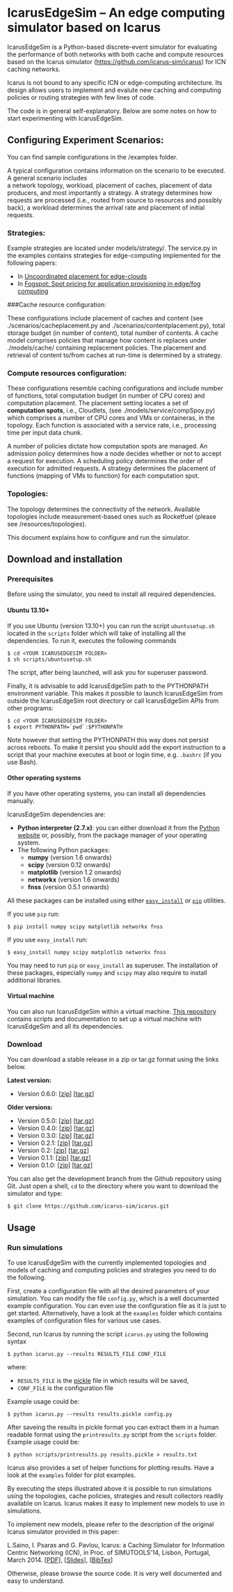 # IcarusEdgeSim – An edge computing simulator based on Icarus 

IcarusEdgeSim is a Python-based discrete-event simulator for evaluating the 
performance of both networks with both cache and compute resources based on 
the Icarus simulator (https://github.com/icarus-sim/icarus) for ICN caching networks. 

Icarus is not bound to any specific ICN or edge-computing architecture. Its design allows users
to implement and evalute new caching and computing policies or routing strategies
with few lines of code.

The code is in general self-explanatory. Below are some notes on how to start experimenting with IcarusEdgeSim. 

## Configuring Experiment Scenarios:

You can find sample configurations in the /examples folder. 

A typical configuration contains information on the scenario to be executed. A general scenario includes  
a network topology, workload, placement of caches, placement of data producers, and most importantly
a strategy. A strategy determines how requests are processed (i.e., routed from source to resources and possibly back), 
a workload determines the arrival rate and placement of initial requests. 

### Strategies:

Example strategies are located under models/strategy/. The service.py in the examples contains strategies for edge-computing implemented 
for the following papers:

 * In [Uncoordinated placement for edge-clouds](http://discovery.ucl.ac.uk/10027134/1/Pavlou_Ascig-17-cloudcom.pdf)
 * In [Fogspot: Spot pricing for application provisioning in edge/fog computing](https://www.researchgate.net/publication/330609355_FogSpot_Spot_Pricing_for_Application_Provisioning_in_EdgeFog_Computing)

###Cache resource configuration:

These configurations include placement of caches and content (see ./scenarios/cacheplacement.py and ./scenarios/contentplacement.py), total storage budget (in number of content), total number of contents. A cache model comprises policies that manage how content is replaces under ./models/cache/ containing replacement policies. The placement and retrieval of content to/from caches at run-time is determined by a strategy.

### Compute resources configuration:

These configurations resemble caching configurations and include number of functions, total computation budget (in number of CPU cores) and computation placement. The placement setting locates a set of  **computation spots**, i.e., Cloudlets, (see ./models/service/compSpoy.py) which comprises a number of CPU cores and VMs or containeras, in the topology. Each function is associated with a service rate, i.e., processing time per input data chunk. 

A number of policies dictate how computation spots are managed. An admission policy determines how a node decides whether or not to accept a request for execution. A scheduling policy determines the order of execution for admitted requests. A strategy determines the placement of functions (mapping of VMs to function) for each computation spot. 

### Topologies:

The topology determines the connectivity of the network. Available topologies include measurement-based
ones such as Rocketfuel (please see /resources/topologies). 

This document explains how to configure and run the simulator.

## Download and installation

### Prerequisites
Before using the simulator, you need to install all required dependencies.

#### Ubuntu 13.10+
If you use Ubuntu (version 13.10+) you can run the script `ubuntusetup.sh`
located in the `scripts` folder which will take of installing all the
dependencies. To run it, executes the following commands

    $ cd <YOUR ICARUSEDGESIM FOLDER>
    $ sh scripts/ubuntusetup.sh

The script, after being launched, will ask you for superuser password.

Finally, it is advisable to add IcarusEdgeSim path to the PYTHONPATH environment variable. This makes it possible to launch IcarusEdgeSim from outside the IcarusEdgeSim root directory or call IcarusEdgeSim APIs from other programs:

    $ cd <YOUR ICARUSEDGESIM FOLDER>
    $ export PYTHONPATH=`pwd`:$PYTHONPATH

Note however that setting the PYTHONPATH this way does not persist across reboots. To make it persist you should add the export instruction to a script that your machine executes at boot or login time, e.g. `.bashrc` (if you use Bash).

#### Other operating systems
If you have other operating systems, you can install all dependencies manually. 

IcarusEdgeSim dependencies are:

* **Python interpreter (2.7.x)**: you can either download it
  from the [Python website](http://www.python.org) or, possibly, from the package
  manager of your operating system.
* The following Python packages: 
   * **numpy** (version 1.6 onwards)
   * **scipy** (version 0.12 onwards)
   * **matplotlib** (version 1.2 onwards)
   * **networkx** (version 1.6 onwards)
   * **fnss** (version 0.5.1 onwards)

All these packages can be installed using either [`easy_install`](http://pythonhosted.org/setuptools/easy_install.html) or [`pip`](http://www.pip-installer.org/en/latest/) utilities.

If you use `pip` run:

    $ pip install numpy scipy matplotlib networkx fnss

If you use `easy_install` run:

    $ easy_install numpy scipy matplotlib networkx fnss

You may need to run `pip` or `easy_install` as superuser. The installation of these packages, especially `numpy` and `scipy` may also require to install additional libraries.

#### Virtual machine
You can also run IcarusEdgeSim within a virtual machine. [This repository](https://github.com/icarus-sim/icarus-vm) contains scripts and documentation to set up a virtual machine with IcarusEdgeSim and all its dependencies.


### Download
You can download a stable release in a zip or tar.gz format using the links below.

**Latest version:**

 * Version 0.6.0: \[[zip](https://github.com/icarus-sim/icarus/archive/v0.6.0.zip)\] \[[tar.gz](https://github.com/icarus-sim/icarus/archive/v0.6.0.tar.gz)\]

**Older versions:**

 * Version 0.5.0: \[[zip](https://github.com/icarus-sim/icarus/archive/v0.5.0.zip)\] \[[tar.gz](https://github.com/icarus-sim/icarus/archive/v0.5.0.tar.gz)\]
 * Version 0.4.0: \[[zip](https://github.com/icarus-sim/icarus/archive/v0.4.0.zip)\] \[[tar.gz](https://github.com/icarus-sim/icarus/archive/v0.4.0.tar.gz)\]
 * Version 0.3.0: \[[zip](https://github.com/icarus-sim/icarus/archive/v0.3.0.zip)\] \[[tar.gz](https://github.com/icarus-sim/icarus/archive/v0.3.0.tar.gz)\]
 * Version 0.2.1: [\[zip\]](https://github.com/icarus-sim/icarus/archive/v0.2.1.zip) [\[tar.gz\]](https://github.com/icarus-sim/icarus/archive/v0.2.1.tar.gz)
 * Version 0.2: [\[zip\]](https://github.com/icarus-sim/icarus/archive/v0.2.zip) [\[tar.gz\]](https://github.com/icarus-sim/icarus/archive/v0.2.tar.gz)
 * Version 0.1.1: [\[zip\]](https://github.com/icarus-sim/icarus/archive/v0.1.1.zip) [\[tar.gz\]](https://github.com/icarus-sim/icarus/archive/v0.1.1.tar.gz)
 * Version 0.1.0: [\[zip\]](https://github.com/icarus-sim/icarus/archive/v0.1.zip) [\[tar.gz\]](https://github.com/icarus-sim/icarus/archive/v0.1.tar.gz)

You can also get the development branch from the Github repository using Git. Just open a shell, `cd` to the directory where you want to download the simulator and type:

    $ git clone https://github.com/icarus-sim/icarus.git

## Usage

### Run simulations

To use IcarusEdgeSim with the currently implemented topologies and models of caching and computing policies and strategies you need to do the following.

First, create a configuration file with all the desired parameters of your
simulation. You can modify the file `config.py`, which is a well documented
example configuration. You can even use the configuration file as it is just
to get started. Alternatively, have a look at the `examples` folder which
contains examples of configuration files for various use cases.

Second, run Icarus by running the script `icarus.py` using the following syntax

    $ python icarus.py --results RESULTS_FILE CONF_FILE

where:

 * `RESULTS_FILE` is the [pickle](http://docs.python.org/3/library/pickle.html) file in which results will be saved,
 * `CONF_FILE` is the configuration file

Example usage could be:

    $ python icarus.py --results results.pickle config.py

After saveing the results in pickle format you can extract them in a human
readable format using the `printresults.py` script from the `scripts` folder. Example usage could be:

    $ python scripts/printresults.py results.pickle > results.txt

Icarus also provides a set of helper functions for plotting results. Have a look at the `examples`
folder for plot examples.

By executing the steps illustrated above it is possible to run simulations using the
topologies, cache policies, strategies and result collectors readily available on
Icarus. Icarus makes it easy to implement new models to use in simulations.

To implement new models, please refer to the description of the original Icarus simulator 
provided in this paper:

L.Saino, I. Psaras and G. Pavlou, Icarus: a Caching Simulator for Information Centric
Networking (ICN), in Proc. of SIMUTOOLS'14, Lisbon, Portugal, March 2014.
\[[PDF](http://www.ee.ucl.ac.uk/~lsaino/publications/icarus-simutools14.pdf)\],
\[[Slides](http://www.ee.ucl.ac.uk/~lsaino/publications/icarus-simutools14-slides.pdf)\],
\[[BibTex](http://www.ee.ucl.ac.uk/~lsaino/publications/icarus-simutools14.bib)\]

Otherwise, please browse the source code. It is very well documented and easy to
understand.

